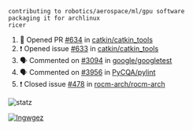 ```
contributing to robotics/aerospace/ml/gpu software
packaging it for archlinux
ricer
```

<!--START_SECTION:activity-->
1. 💪 Opened PR [#634](https://github.com/catkin/catkin_tools/pull/634) in [catkin/catkin_tools](https://github.com/catkin/catkin_tools)
2. ❗️ Opened issue [#633](https://github.com/catkin/catkin_tools/issues/633) in [catkin/catkin_tools](https://github.com/catkin/catkin_tools)
3. 🗣 Commented on [#3094](https://github.com/google/googletest/issues/3094) in [google/googletest](https://github.com/google/googletest)
4. 🗣 Commented on [#3956](https://github.com/PyCQA/pylint/issues/3956) in [PyCQA/pylint](https://github.com/PyCQA/pylint)
5. ❗️ Closed issue [#478](https://github.com/rocm-arch/rocm-arch/issues/478) in [rocm-arch/rocm-arch](https://github.com/rocm-arch/rocm-arch)
<!--END_SECTION:activity-->


![statz](https://github-readme-stats.vercel.app/api?username=acxz&include_all_commits=true&show_icons=true)

[![lngwgez](https://github-readme-stats.vercel.app/api/top-langs/?username=acxz&layout=compact)](https://github.com/acxz/github-readme-stats)


<!--
**acxz/acxz** is a ✨ _special_ ✨ repository because its `README.md` (this file) appears on your GitHub profile.

Here are some ideas to get you started:

- 🔭 I’m currently working on ...
- 🌱 I’m currently learning ...
- 👯 I’m looking to collaborate on ...
- 🤔 I’m looking for help with ...
- 💬 Ask me about ...
- 📫 How to reach me: ...
- 😄 Pronouns: ...
- ⚡ Fun fact: ...
-->
